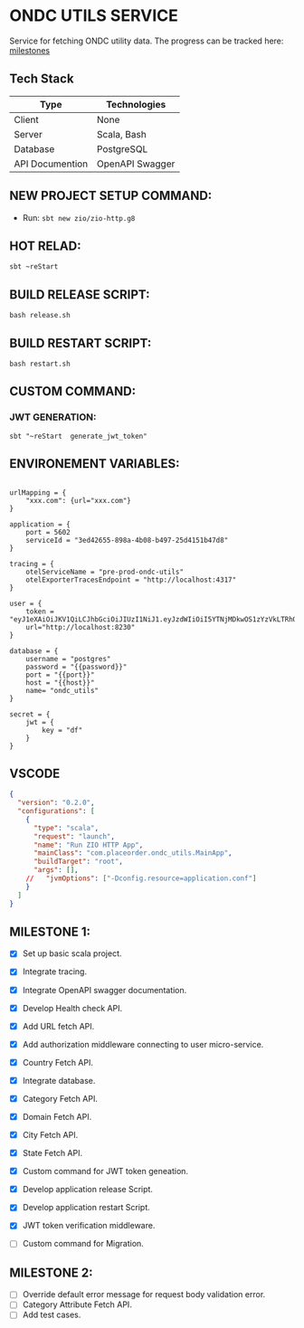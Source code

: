 
# ONDC UTILS SERVICE
 
Service for fetching ONDC utility data.
The progress can be tracked here: [milestones](#MILESTONES)

## Tech Stack
| Type | Technologies |
|---|---|
| Client | None |
| Server | Scala, Bash |
| Database | PostgreSQL |
| API Documention | OpenAPI Swagger |


## NEW PROJECT SETUP COMMAND:

- Run: `sbt new zio/zio-http.g8`

## HOT RELAD:

```
sbt ~reStart
```

## BUILD RELEASE SCRIPT:

```
bash release.sh
```

## BUILD RESTART SCRIPT:

```
bash restart.sh
```


## CUSTOM COMMAND:

  ### JWT GENERATION:
  ```
  sbt "~reStart  generate_jwt_token"
  ```


## ENVIRONEMENT VARIABLES:

```

urlMapping = {
    "xxx.com": {url="xxx.com"}
}

application = {
    port = 5602
    serviceId = "3ed42655-898a-4b08-b497-25d4151b47d8"
}

tracing = {
    otelServiceName = "pre-prod-ondc-utils"
    otelExporterTracesEndpoint = "http://localhost:4317"
}

user = {
    token = "eyJ1eXAiOiJKV1QiLCJhbGciOiJIUzI1NiJ1.eyJzdWIiOiI5YTNjMDkwOS1zYzVkLTRhODQtOGZiNi03MTkyOGUyOGNiNWIiLCJleHAiOjQ4ODYwNzkyODB2.PLd84JGX6BbelD5WYkdVDoLGXwlXRdp2zQED7jj2qrU"
    url="http://localhost:8230"
}

database = {
    username = "postgres"
    password = "{{password}}"
    port = "{{port}}"
    host = "{{host}}"
    name= "ondc_utils"
}

secret = {
    jwt = {
        key = "df"
    }
}

```

## VSCODE

```json
{
  "version": "0.2.0",
  "configurations": [
    {
      "type": "scala",
      "request": "launch",
      "name": "Run ZIO HTTP App",
      "mainClass": "com.placeorder.ondc_utils.MainApp",  
      "buildTarget": "root",                   
      "args": [],
    //   "jvmOptions": ["-Dconfig.resource=application.conf"]
    }
  ]
}
```

## MILESTONE 1:
* [x] Set up basic scala project.
* [x] Integrate tracing.
* [x] Integrate OpenAPI swagger documentation.
* [x] Develop Health check API.
* [x] Add URL fetch API.
* [x] Add authorization middleware connecting to user micro-service.
* [x] Country Fetch API.
* [x] Integrate database.
* [x] Category Fetch API.
* [x] Domain Fetch API.
* [x] City Fetch API.
* [x] State Fetch API.
* [x] Custom command for JWT token geneation.
* [x] Develop application release Script.
* [x] Develop application  restart Script.
* [x] JWT token verification middleware.
* [ ] Custom command for Migration.


## MILESTONE 2:
* [ ] Override default error message for request body validation error.
* [ ] Category Attribute Fetch API.
* [ ] Add test cases.